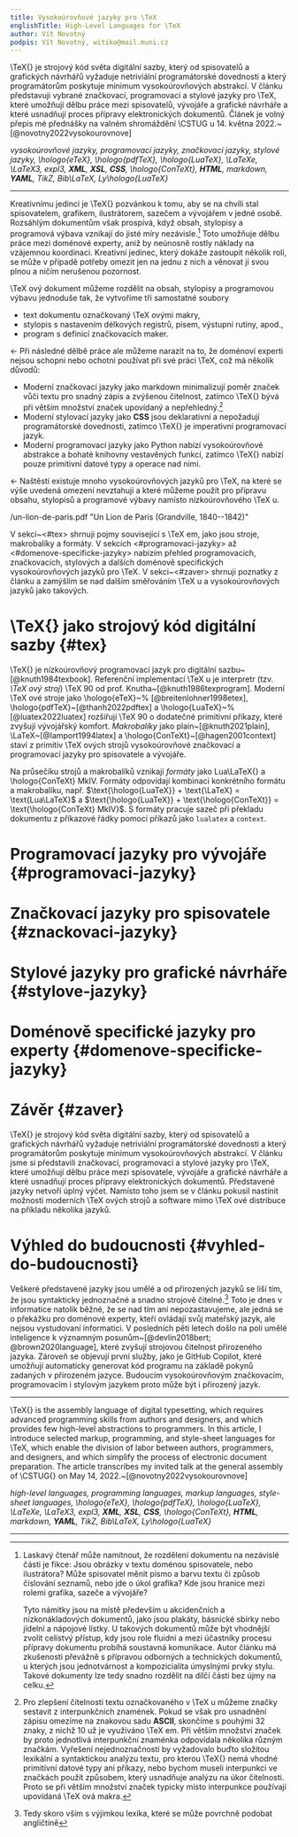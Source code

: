 ```yaml
---
title: Vysokoúrovňové jazyky pro \TeX
englishTitle: High-Level Languages for \TeX
author: Vít Novotný
podpis: Vít Novotný, witiko@mail.muni.cz
---
```


\TeX{} je strojový kód světa digitální sazby, který od spisovatelů a grafických
návrhářů vyžaduje netriviální programátorské dovednosti a který programátorům
poskytuje minimum vysokoúrovňových abstrakcí. V článku představuji vybrané
značkovací, programovací a stylové jazyky pro \TeX, které umožňují dělbu práce
mezi spisovatelů, vývojáře a grafické návrháře a které usnadňují proces
přípravy elektronických dokumentů. Článek je volný přepis mé přednášky na
valném shromáždění \CSTUG u 14. května 2022.~[@novotny2022vysokourovnove]

*vysokoúrovňové jazyky, programovací jazyky, značkovací jazyky, stylové jazyky,
\hologo{eTeX}, \hologo{pdfTeX}, \hologo{LuaTeX}, \LaTeXe, \LaTeX3, expl3,
**XML**, **XSL**, **CSS**, \hologo{ConTeXt}, **HTML**, markdown, **YAML**,
Ti$k$Z, Bib\LaTeX, Ly\hologo{LuaTeX}*

* * *

Kreativnímu jedinci je \TeX{} pozvánkou k tomu, aby se na chvíli stal
spisovatelem, grafikem, ilustrátorem, sazečem a vývojářem v jedné osobě.
Rozsáhlým dokumentům však prospívá, když obsah, stylopisy a programová výbava
vznikají do jisté míry nezávisle.[^1] Toto umožňuje dělbu práce mezi doménové
experty, aniž by neúnosně rostly náklady na vzájemnou koordinaci. Kreativní
jedinec, který dokáže zastoupit několik rolí, se může v případě potřeby omezit
jen na jednu z nich a věnovat jí svou plnou a ničím nerušenou pozornost.

 [^1]: Laskavý čtenář může namítnout, že rozdělení dokumentu na nezávislé části
       je fikce: Jsou obrázky v textu doménou spisovatele, nebo ilustrátora?
       Může spisovatel měnit písmo a barvu textu či způsob číslování seznamů,
       nebo jde o úkol grafika? Kde jsou hranice mezi rolemi grafika, sazeče
       a vývojáře?

       Tyto námitky jsou na místě především u akcidenčních a nízkonákladových
       dokumentů, jako jsou plakáty, básnické sbírky nebo jídelní a nápojové
       lístky. U takových dokumentů může být vhodnější zvolit celistvý přístup,
       kdy jsou role fluidní a mezi účastníky procesu přípravy dokumentu
       probíhá soustavná komunikace. Autor článku má zkušenosti převážně s
       přípravou odborných a technických dokumentů, u kterých jsou
       jednotvárnost a kompozicialita úmyslnými prvky stylu. Takové dokumenty
       lze tedy snadno rozdělit na dílčí části bez újmy na celku.

\TeX ový dokument můžeme rozdělit na obsah, stylopisy a programovou výbavu
jednoduše tak, že vytvoříme tři samostatné soubory

- text dokumentu označkovaný \TeX ovými makry,
- stylopis s nastavením délkových registrů, písem, výstupní rutiny, apod.,
- program s definicí značkovacích maker.

← Při následné dělbě práce ale můžeme narazit na to, že doménoví experti nejsou
schopni nebo ochotni používat při své práci \TeX, což má několik důvodů:

- Moderní značkovací jazyky jako markdown minimalizují poměr značek vůči textu
  pro snadný zápis a zvýšenou čitelnost, zatímco \TeX{} bývá při větším množství
  značek upovídaný a nepřehledný.[^2]
- Moderní stylovací jazyky jako **CSS** jsou deklarativní a nepožadují
  programátorské dovednosti, zatímco \TeX{} je imperativní programovací jazyk.
- Moderní programovací jazyky jako Python nabízí vysokoúrovňové abstrakce a
  bohaté knihovny vestavěných funkcí, zatímco \TeX{} nabízí pouze primitivní
  datové typy a operace nad nimi.

← Naštěstí existuje mnoho vysokoúrovňových jazyků pro \TeX, na které se výše
uvedená omezení nevztahují a které můžeme použít pro přípravu obsahu, stylopisů
a programové výbavy namísto nízkoúrovňového \TeX u.

 [^2]: Pro zlepšení čitelnosti textu označkovaného v \TeX u můžeme značky
       sestavit z interpunkčních znamének. Pokud se však pro usnadnění zápisu
       omezíme na znakovou sadu **ASCII**, skončíme s pouhými 32 znaky, z nichž
       10 už je využíváno \TeX em. Při větším množství značek by proto
       jednotlivá interpunkční znaménka odpovídala několika různým značkám.
       Vyřešení nejednoznačností by vyžadovalo buďto složitou lexikální a
       syntaktickou analýzu textu, pro kterou \TeX{} nemá vhodné primitivní
       datové typy ani příkazy, nebo bychom museli interpunkci ve značkách
       použít způsobem, který usnadňuje analýzu na úkor čitelnosti. Proto se
       při větším množství značek typicky místo interpunkce používají upovídaná
       \TeX ová makra.

 /un-lion-de-paris.pdf "Un Lion de Paris (Grandville, 1840--1842)"

V sekci~<#tex> shrnuji pojmy související s \TeX em, jako jsou stroje,
makrobalíky a formáty. V sekcích <#programovaci-jazyky> až
<#domenove-specificke-jazyky> nabízím přehled programovacích, značkovacích,
stylových a dalších doménově specifických vysokoúrovňových jazyků pro \TeX.
V sekci~<#zaver> shrnuji poznatky z článku a zamýšlím se nad dalším směřováním
\TeX u a vysokoúrovňových jazyků jako takových.

# \TeX{} jako strojový kód digitální sazby {#tex}

\TeX{} je nízkoúrovňový programovací jazyk pro digitální sazbu~[@knuth1984texbook].
Referenční implementací \TeX u je interpretr (tzv. *\TeX ový stroj*) \TeX 90 od
prof. Knutha~[@knuth1986texprogram]. Moderní \TeX ové stroje jako \hologo{eTeX}~%
[@breitenlohner1998etex], \hologo{pdfTeX}~[@thanh2022pdftex] a \hologo{LuaTeX}~%
[@luatex2022luatex] rozšiřují \TeX 90 o dodatečné primitivní příkazy, které
zvyšují vývojářský komfort.  *Makrobalíky* jako plain~[@knuth2021plain],
\LaTeX~[@lamport1994latex] a \hologo{ConTeXt}~[@hagen2001context] staví z
primitiv \TeX ových strojů vysokoúrovňové značkovací a programovací jazyky pro
spisovatele a vývojáře.

Na průsečíku strojů a makrobalíků vznikají *formáty* jako Lua\LaTeX{} a
\hologo{ConTeXt} MkIV. Formáty odpovídají kombinaci konkrétního formátu a
makrobalíku, např. $\text{\hologo{LuaTeX}} + \text{\LaTeX} = \text{Lua\LaTeX}$
a $\text{\hologo{LuaTeX}} + \text{\hologo{ConTeXt}} = \text{\hologo{ConTeXt}
MkIV}$. S formáty pracuje sazeč při překladu dokumentu z příkazové řádky pomocí
příkazů jako `lualatex` a `context`.

# Programovací jazyky pro vývojáře {#programovaci-jazyky}
# Značkovací jazyky pro spisovatele {#znackovaci-jazyky}
# Stylové jazyky pro grafické návrháře {#stylove-jazyky}
# Doménově specifické jazyky pro experty {#domenove-specificke-jazyky}
# Závěr {#zaver}

\TeX{} je strojový kód světa digitální sazby, který od spisovatelů a grafických
návrhářů vyžaduje netriviální programátorské dovednosti a který programátorům
poskytuje minimum vysokoúrovňových abstrakcí. V článku jsme si představili
značkovací, programovací a stylové jazyky pro \TeX, které umožňují dělbu práce
mezi spisovatele, vývojáře a grafické návrháře a které usnadňují proces
přípravy elektronických dokumentů. Představené jazyky netvoří úplný výčet.
Namísto toho jsem se v článku pokusil nastínit možnosti moderních \TeX ových
strojů a software mimo \TeX ové distribuce na příkladu několika jazyků.

# Výhled do budoucnosti {#vyhled-do-budoucnosti}

Veškeré představené jazyky jsou umělé a od přirozených jazyků se liší tím, že
jsou syntakticky jednoznačné a snadno strojově čitelné.[^3] Toto je dnes v
informatice natolik běžné, že se nad tím ani nepozastavujeme, ale jedná se o
překážku pro doménové experty, kteří ovládají svůj mateřský jazyk, ale nejsou
vystudovaní informatici. V posledních pěti letech došlo na poli umělé
inteligence k významným posunům~[@devlin2018bert; @brown2020language], které
zvyšují strojovou čitelnost přirozeného jazyka. Zároveň se objevují první
služby, jako je GitHub Copilot, které umožňují automaticky generovat kód
programu na základě pokynů zadaných v přirozeném jazyce. Budoucím
vysokoúrovňovým značkovacím, programovacím i stylovým jazykem proto může být
i přirozený jazyk.

[^3]: Tedy skoro vším s výjimkou lexika, které se může povrchně podobat angličtině

* * *

\TeX{} is the assembly language of digital typesetting, which requires advanced
programming skills from authors and designers, and which provides few
high-level abstractions to programmers. In this article, I introduce selected
markup, programming, and style-sheet languages for \TeX, which enable the
division of labor between authors, programmers, and designers, and which
simplify the process of electronic document preparation. The article
transcribes my invited talk at the general assembly of \CSTUG{} on May 14,
2022.~[@novotny2022vysokourovnove]

*high-level languages, programming languages, markup languages, style-sheet
languages, \hologo{eTeX}, \hologo{pdfTeX}, \hologo{LuaTeX}, \LaTeXe, \LaTeX3,
expl3, **XML**, **XSL**, **CSS**, \hologo{ConTeXt}, **HTML**, markdown,
**YAML**, Ti$k$Z, Bib\LaTeX, Ly\hologo{LuaTeX}*

* * *
